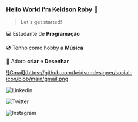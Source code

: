 ### Hello World I'm Keidson Roby :clap:

> Let's get started!

:computer: Estudante de **Programação**

:cd: Tenho como hobby a **Música**

:pencil: Adoro **criar** e **Desenhar**



<a href="https://www.w3schools.com">![Gmail](https://github.com/keidsondesigner/social-icon/blob/main/gmail.png</a>

![Linkedin](https://github.com/AvilySlv/avilyslv/blob/master/social/linkedin.jpg)

![Twitter](https://github.com/AvilySlv/avilyslv/blob/master/social/twitter.jpg)

![Instagram](https://github.com/AvilySlv/avilyslv/blob/master/social/instagram.jpg)
